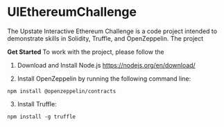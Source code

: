 # UIEthereumChallenge
The Upstate Interactive Ethereum Challenge is a code project intended to demonstrate skills in Solidity, Truffle, and OpenZeppelin.
The project 

**Get Started**
To work with the project, please follow the 

1) Download and Install Node.js
https://nodejs.org/en/download/

2) Install OpenZeppelin by running the following command line:
```
npm install @openzeppelin/contracts
```

3) Install Truffle:
```
npm install -g truffle
```

